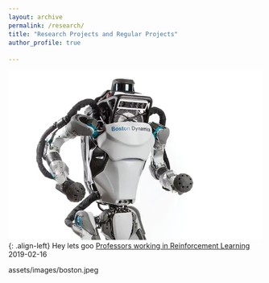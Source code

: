 ```yaml
---
layout: archive
permalink: /research/
title: "Research Projects and Regular Projects"
author_profile: true

---
```

![image-left](/assets/images/boston.jpeg){: .align-left}
Hey lets goo
[Professors working in Reinforcement Learning](https://rupalibhati.github.io/RL-profs/)  
2019-02-16

assets/images/boston.jpeg